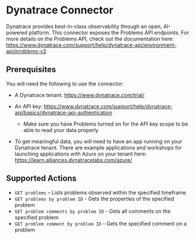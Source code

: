 # Dynatrace Connector

Dynatrace provides best-in-class observability through an open, AI-powered platform. This connector exposes the Problems API endpoints. For more details on the Problems API, check out the documentation here: https://www.dynatrace.com/support/help/dynatrace-api/environment-api/problems-v2


## Prerequisites
You will need the following to use the connector:

* A Dynatrace tenant: https://www.dynatrace.com/trial/

* An API key: https://www.dynatrace.com/support/help/dynatrace-api/basics/dynatrace-api-authentication
    * Make sure you have Problems turned on for the API key scope to be able to read your data properly 

* To get meaningful data, you will need to have an app running on your Dynatrace tenant. There are example applications and workshops for launching applications with Azure on your tenant here: https://learn.alliances.dynatracelabs.com/azure/

## Supported Actions
* `GET problems` – Lists problems observed within the specified timeframe
* `GET problems by problem ID` - Gets the properties of the specified problem
* `GET problem comments by problem ID` - Gets all comments on the specified problem
* `GET problem comment by problem ID` - Gets the specified comment on a problem
